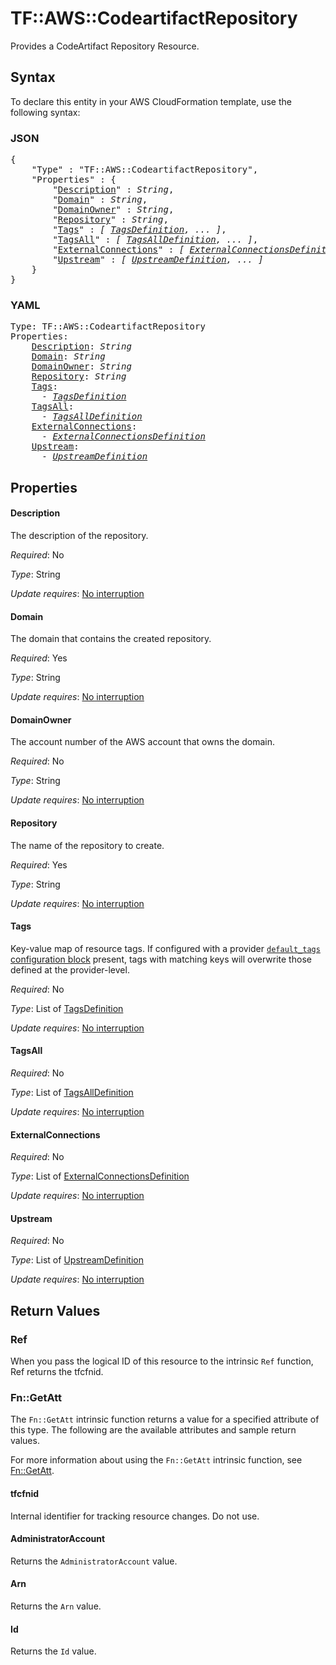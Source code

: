 # TF::AWS::CodeartifactRepository

Provides a CodeArtifact Repository Resource.

## Syntax

To declare this entity in your AWS CloudFormation template, use the following syntax:

### JSON

<pre>
{
    "Type" : "TF::AWS::CodeartifactRepository",
    "Properties" : {
        "<a href="#description" title="Description">Description</a>" : <i>String</i>,
        "<a href="#domain" title="Domain">Domain</a>" : <i>String</i>,
        "<a href="#domainowner" title="DomainOwner">DomainOwner</a>" : <i>String</i>,
        "<a href="#repository" title="Repository">Repository</a>" : <i>String</i>,
        "<a href="#tags" title="Tags">Tags</a>" : <i>[ <a href="tagsdefinition.md">TagsDefinition</a>, ... ]</i>,
        "<a href="#tagsall" title="TagsAll">TagsAll</a>" : <i>[ <a href="tagsalldefinition.md">TagsAllDefinition</a>, ... ]</i>,
        "<a href="#externalconnections" title="ExternalConnections">ExternalConnections</a>" : <i>[ <a href="externalconnectionsdefinition.md">ExternalConnectionsDefinition</a>, ... ]</i>,
        "<a href="#upstream" title="Upstream">Upstream</a>" : <i>[ <a href="upstreamdefinition.md">UpstreamDefinition</a>, ... ]</i>
    }
}
</pre>

### YAML

<pre>
Type: TF::AWS::CodeartifactRepository
Properties:
    <a href="#description" title="Description">Description</a>: <i>String</i>
    <a href="#domain" title="Domain">Domain</a>: <i>String</i>
    <a href="#domainowner" title="DomainOwner">DomainOwner</a>: <i>String</i>
    <a href="#repository" title="Repository">Repository</a>: <i>String</i>
    <a href="#tags" title="Tags">Tags</a>: <i>
      - <a href="tagsdefinition.md">TagsDefinition</a></i>
    <a href="#tagsall" title="TagsAll">TagsAll</a>: <i>
      - <a href="tagsalldefinition.md">TagsAllDefinition</a></i>
    <a href="#externalconnections" title="ExternalConnections">ExternalConnections</a>: <i>
      - <a href="externalconnectionsdefinition.md">ExternalConnectionsDefinition</a></i>
    <a href="#upstream" title="Upstream">Upstream</a>: <i>
      - <a href="upstreamdefinition.md">UpstreamDefinition</a></i>
</pre>

## Properties

#### Description

The description of the repository.

_Required_: No

_Type_: String

_Update requires_: [No interruption](https://docs.aws.amazon.com/AWSCloudFormation/latest/UserGuide/using-cfn-updating-stacks-update-behaviors.html#update-no-interrupt)

#### Domain

The domain that contains the created repository.

_Required_: Yes

_Type_: String

_Update requires_: [No interruption](https://docs.aws.amazon.com/AWSCloudFormation/latest/UserGuide/using-cfn-updating-stacks-update-behaviors.html#update-no-interrupt)

#### DomainOwner

The account number of the AWS account that owns the domain.

_Required_: No

_Type_: String

_Update requires_: [No interruption](https://docs.aws.amazon.com/AWSCloudFormation/latest/UserGuide/using-cfn-updating-stacks-update-behaviors.html#update-no-interrupt)

#### Repository

The name of the repository to create.

_Required_: Yes

_Type_: String

_Update requires_: [No interruption](https://docs.aws.amazon.com/AWSCloudFormation/latest/UserGuide/using-cfn-updating-stacks-update-behaviors.html#update-no-interrupt)

#### Tags

Key-value map of resource tags. If configured with a provider [`default_tags` configuration block](/docs/providers/aws/index.html#default_tags-configuration-block) present, tags with matching keys will overwrite those defined at the provider-level.

_Required_: No

_Type_: List of <a href="tagsdefinition.md">TagsDefinition</a>

_Update requires_: [No interruption](https://docs.aws.amazon.com/AWSCloudFormation/latest/UserGuide/using-cfn-updating-stacks-update-behaviors.html#update-no-interrupt)

#### TagsAll

_Required_: No

_Type_: List of <a href="tagsalldefinition.md">TagsAllDefinition</a>

_Update requires_: [No interruption](https://docs.aws.amazon.com/AWSCloudFormation/latest/UserGuide/using-cfn-updating-stacks-update-behaviors.html#update-no-interrupt)

#### ExternalConnections

_Required_: No

_Type_: List of <a href="externalconnectionsdefinition.md">ExternalConnectionsDefinition</a>

_Update requires_: [No interruption](https://docs.aws.amazon.com/AWSCloudFormation/latest/UserGuide/using-cfn-updating-stacks-update-behaviors.html#update-no-interrupt)

#### Upstream

_Required_: No

_Type_: List of <a href="upstreamdefinition.md">UpstreamDefinition</a>

_Update requires_: [No interruption](https://docs.aws.amazon.com/AWSCloudFormation/latest/UserGuide/using-cfn-updating-stacks-update-behaviors.html#update-no-interrupt)

## Return Values

### Ref

When you pass the logical ID of this resource to the intrinsic `Ref` function, Ref returns the tfcfnid.

### Fn::GetAtt

The `Fn::GetAtt` intrinsic function returns a value for a specified attribute of this type. The following are the available attributes and sample return values.

For more information about using the `Fn::GetAtt` intrinsic function, see [Fn::GetAtt](https://docs.aws.amazon.com/AWSCloudFormation/latest/UserGuide/intrinsic-function-reference-getatt.html).

#### tfcfnid

Internal identifier for tracking resource changes. Do not use.

#### AdministratorAccount

Returns the <code>AdministratorAccount</code> value.

#### Arn

Returns the <code>Arn</code> value.

#### Id

Returns the <code>Id</code> value.

